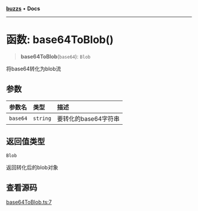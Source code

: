 [**buzzs**](../README.md) • **Docs**

***

# 函数: base64ToBlob()

> **base64ToBlob**(`base64`): `Blob`

将base64转化为blob流

## 参数

| 参数名 | 类型 | 描述 |
| :------ | :------ | :------ |
| `base64` | `string` | 要转化的base64字符串 |

## 返回值类型

`Blob`

返回转化后的blob对象

## 查看源码

[base64ToBlob.ts:7](https://github.com/Leexiaop/buzz/blob/1bf6be662b62c3cc29c31979dd4941f9cefb5af2/src/base64ToBlob.ts#L7)
